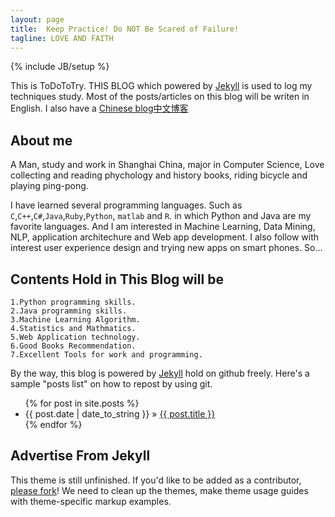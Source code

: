 ```yaml
---
layout: page
title:  Keep Practice! Do NOT Be Scared of Failure!
tagline: LOVE AND FAITH
---
```

{% include JB/setup %}

This is ToDoToTry. THIS BLOG which powered by [Jekyll](http://jekyllrb.com/) is used to log my techniques study. Most of the posts/articles on this blog will be writen in English. I also have a [Chinese blog中文博客](http://www.cnblogs.com/ToDoToTry/)


## About me

A Man, study and work in Shanghai China, major in Computer Science, Love collecting and reading phychology and history books, riding bicycle and playing ping-pong.

I have learned several programming languages. Such as `C`,`C++`,`C#`,`Java`,`Ruby`,`Python`, `matlab` and `R`. in which Python and Java are my favorite languages. And I am interested in Machine Learning, Data Mining, NLP, application architechure and Web app development. I also follow with interest user experience design and trying new apps on smart phones. So...


## Contents Hold in This Blog will be

	1.Python programming skills.
	2.Java programming skills.
	3.Machine Learning Algorithm.
	4.Statistics and Mathmatics.
	5.Web Application technology.
	6.Good Books Recommendation.
	7.Excellent Tools for work and programming.


By the way, this blog is powered by [Jekyll](http://jekyllrb.com/) hold on github freely.  Here's a sample "posts list" on how to repost by using git.

<ul class="posts">
  {% for post in site.posts %}
    <li><span>{{ post.date | date_to_string }}</span> &raquo; <a href="{{ BASE_PATH }}{{ post.url }}">{{ post.title }}</a></li>
  {% endfor %}
</ul>

## Advertise From Jekyll

This theme is still unfinished. If you'd like to be added as a contributor, [please fork](http://github.com/plusjade/jekyll-bootstrap)!
We need to clean up the themes, make theme usage guides with theme-specific markup examples.


